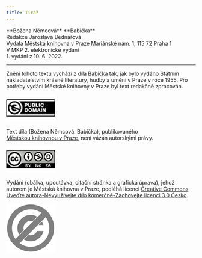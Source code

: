 ```yaml
---
title: Tiráž
---
```


<section>  
**Božena Němcová**  
**Babička**  
</section>  
<section>  
Redakce Jaroslava Bednářová  
</section>  
<section>  
Vydala Městská knihovna v Praze  
Mariánské nám. 1, 115 72 Praha 1  
</section>  
<section>  
V MKP 2. elektronické vydání  
</section>  
<section>  
</section>  
1. vydání z 10. 6. 2022.

***

<section>

Znění tohoto textu vychází z díla [Babička](https://aleph.nkp.cz/F/7DNQU54S7AA4VQCGANTBNSVS5E16TU4DS4TC4IVYBVAXJELE9L-02283?func=full-set-set&set_number=131589&set_entry=000004&format=999) tak, jak bylo vydáno Státním nakladatelstvím krásné literatury, hudby a umění v Praze v roce 1955. Pro potřeby vydání Městské knihovny v Praze byl text redakčně zpracován.

![image003.jpg](./resources/image003_fmt.jpeg)

Text díla (Božena Němcová: Babička), publikovaného [Městskou knihovnou v Praze](https://www.mlp.cz/cz/), není vázán autorskými právy.

![image001.jpg](./resources/image001_fmt.jpeg)

Vydání (obálka, upoutávka, citační stránka a grafická úprava), jehož autorem je Městská knihovna v Praze, podléhá licenci [Creative Commons Uveďte autora-Nevyužívejte dílo komerčně-Zachovejte licenci 3.0 Česko](https://creativecommons.org/licenses/by-nc-sa/3.0/cz/).


</section>

<section>

![image004.jpg](./resources/image004_fmt.jpeg)

</section>
